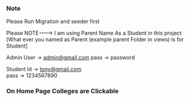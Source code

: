 ### Note

Please Run Migration and seeder first

Please NOTE---> I am using Parent Name As a Student in this project
[What ever you named as Parent (example parent Folder in views) is for Student]

Admin User ->   admin@gmail.com
      pass ->   password

Student Id ->   tony@gmail.com    
      pass ->   1234567890

### On Home Page Colleges are Clickable ###
